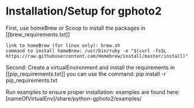 # Installation/Setup for gphoto2
First, use homeBrew or Scoop to install the packages in [[brew_requirements.txt]]

    link to homeBrew (for linux only): brew.sh
    command to install homeBrew: /usr/bin/ruby -e "$(curl -fsSL https://raw.githubusercontent.com/Homebrew/install/master/install)"

Second:
Create a virtualEnvironment and install the requirements in [[pip_requirements.txt]] 
you can use the command: 
    pip install -r pip_requirements.txt

Run examples to ensure proper installation:
examples are found here: [nameOfVirtualEnv]/share/python-gphoto2/examples/


